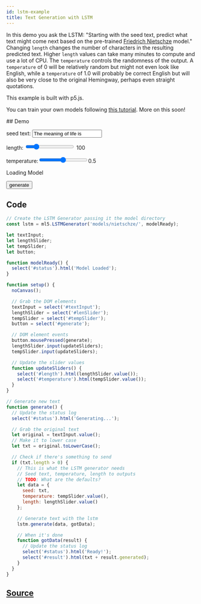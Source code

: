 ```yaml
---
id: lstm-example
title: Text Generation with LSTM
---
```


In this demo you ask the LSTM: "Starting with the seed text, predict what text might come next based on the pre-trained [Friedrich Nietschze](https://en.wikipedia.org/wiki/Friedrich_Nietzsche) model." Changing `length` changes the number of characters in the resulting predicted text. Higher `length` values can take many minutes to compute and use a lot of CPU. The `temperature` controls the randomness of the output. A `temperature` of 0 will be relatively random but might not even look like English, while a `temperature` of 1.0 will probably be correct English but will also be very close to the original Hemingway, perhaps even straight quotations.

This example is built with p5.js.

You can train your own models following [this tutorial](https://github.com/ml5js/ml5-data-and-training/tree/master/training/lstm). More on this soon!

## Demo

<div class="example">
  <p>seed text: <input id="textInput" value="The meaning of life is" /></p> 
  <p>length: <input id="lenSlider" type="range" min="10" max="500" value="100"> <span id="length">100</span></p>
  <p>temperature:<input id="tempSlider" type="range" min="0" max="1" step="0.01"><span id="temperature">0.5</span></p>
  <p id="status">Loading Model</p>
  <button id="generate">generate</button>
  <p id="result"></p>
</div>

<script src="assets/scripts/example-lstm.js"></script>

## Code

```javascript
// Create the LSTM Generator passing it the model directory
const lstm = ml5.LSTMGenerator('models/nietschze/', modelReady);

let textInput;
let lengthSlider;
let tempSlider;
let button;

function modelReady() {
  select('#status').html('Model Loaded');
}

function setup() {
  noCanvas();

  // Grab the DOM elements
  textInput = select('#textInput');
  lengthSlider = select('#lenSlider');
  tempSlider = select('#tempSlider');
  button = select('#generate');

  // DOM element events
  button.mousePressed(generate);
  lengthSlider.input(updateSliders);
  tempSlider.input(updateSliders);

  // Update the slider values
  function updateSliders() {
    select('#length').html(lengthSlider.value());
    select('#temperature').html(tempSlider.value());
  }
}

// Generate new text
function generate() {
  // Update the status log
  select('#status').html('Generating...');

  // Grab the original text
  let original = textInput.value();
  // Make it to lower case
  let txt = original.toLowerCase();

  // Check if there's something to send
  if (txt.length > 0) {
    // This is what the LSTM generator needs
    // Seed text, temperature, length to outputs
    // TODO: What are the defaults?
    let data = {
      seed: txt,
      temperature: tempSlider.value(),
      length: lengthSlider.value()
    };

    // Generate text with the lstm
    lstm.generate(data, gotData);

    // When it's done
    function gotData(result) {
      // Update the status log
      select('#status').html('Ready!');
      select('#result').html(txt + result.generated);
    }
  }
}
```

## [Source](https://github.com/ml5js/ml5-examples/tree/master/p5js/LSTM_Text)

